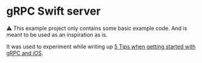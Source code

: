 # gRPC Swift server

⚠️ This example project only contains some basic example code. And is meant to be used as an inspiration as is.

It was used to experiment while writing up [5 Tips when getting started with gRPC and iOS](https://medium.com/@thomsmed/5-tips-when-getting-started-with-grpc-and-ios-9e4323bd6b98).
